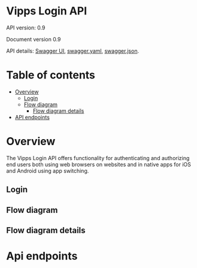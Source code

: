 # Vipps Login API
API version: 0.9

Document version 0.9


API details: [Swagger UI](https://vippsas.github.io/vipps-login-api/#/),
[swagger.yaml](https://raw.githubusercontent.com/vippsas/vipps-login-api/master/docs/swagger.yaml),
[swagger.json](https://raw.githubusercontent.com/vippsas/vipps-login-api/master/docs/swagger.json).


# Table of contents

- [Overview](#overview)
  * [Login](#login)
  * [Flow diagram](#flow-diagram)
    + [Flow diagram details](#flow-diagram-details)
- [API endpoints](#api-endpoints)


# Overview
The Vipps Login API offers functionality for authenticating and authorizing end users both
using web browsers on websites and in native apps for iOS and Android using app switching. 

## Login


## Flow diagram

## Flow diagram details


# Api endpoints